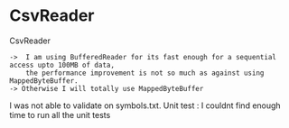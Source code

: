 # CsvReader
CsvReader

	->	I am using BufferedReader for its fast enough for a sequential access upto 100MB of data, 
		the performance improvement is not so much as against using MappedByteBuffer.
	-> Otherwise I will totally use MappedByteBuffer
	
I was not able to validate on symbols.txt. 
Unit test : I couldnt find enough time to run all the unit tests
  
  
